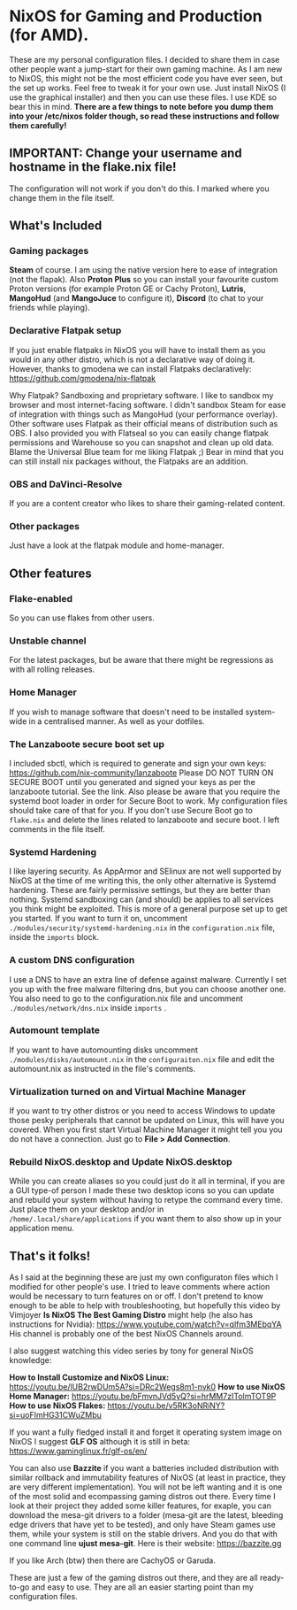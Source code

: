 # NixOS for Gaming and Production (for AMD).

These are my personal configuration files. I decided to share them in case other people want a jump-start for their own gaming machine. As I am new to NixOS, this might not be the most efficient code you have ever seen, but the set up works. Feel free to tweak it for your own use. Just install NixOS (I use the graphical installer) and then you can use these files. I use KDE so bear this in mind.
**There are a few things to note before you dump them into your /etc/nixos folder though, so read these instructions and follow them carefully!**

## IMPORTANT: Change your username and hostname in the flake.nix file!
The configuration will not work if you don't do this. I marked where you change them in the file itself.


## What's Included


### Gaming packages
**Steam** of course. I am using the native version here to ease of integration (not the flapak). Also **Proton Plus** so you can install your favourite custom Proton versions (for example Proton GE or Cachy Proton), **Lutris**, **MangoHud** (and **MangoJuce** to configure it), **Discord** (to chat to your friends while playing).

### Declarative Flatpak setup
If you just enable flatpaks in NixOS you will have to install them as you would in any other distro, which is not a declarative way of doing it. However, thanks to gmodena we can install Flatpaks declaratively: https://github.com/gmodena/nix-flatpak

Why Flatpak? Sandboxing and proprietary software. I like to sandbox my browser and most internet-facing software. I didn't sandbox Steam for ease of integration with things such as MangoHud (your performance overlay). Other software uses Flatpak as their official means of distribution such as OBS. I also provided you with Flatseal so you can easily change flatpak permissions and Warehouse so you can snapshot and clean up old data. Blame the Universal Blue team for me liking Flatpak ;)
Bear in mind that you can still install nix packages without, the Flatpaks are an addition.

### OBS and DaVinci-Resolve
If you are a content creator who likes to share their gaming-related content.

### Other packages
Just have a look at the flatpak module and home-manager.

## Other features

### Flake-enabled
So you can use flakes from other users.

### Unstable channel
For the latest packages, but be aware that there might be regressions as with all rolling releases.

### Home Manager
If you wish to manage software that doesn't need to be installed system-wide in a centralised manner. As well as your dotfiles.

### The Lanzaboote secure boot set up 
I included sbctl, which is required to generate and sign your own keys: https://github.com/nix-community/lanzaboote
Please DO NOT TURN ON SECURE BOOT until you generated and signed your keys as per the lanzaboote tutorial. See the link. Also please be aware that you require the systemd boot loader in order for Secure Boot to work. My configuration files should take care of that for you. If you don't use Secure Boot go to `flake.nix` and delete the lines related to lanzaboote and secure boot. I left comments in the file itself.

### Systemd Hardening
I like layering security. As AppArmor and SElinux are not well supported by NixOS at the time of me writing this, the only other alternative is Systemd hardening. These are fairly permissive settings, but they are better than nothing. Systemd sandboxing can (and should) be applies to all services you think might be exploited. This is more of a general purpose set up to get you started. If you want to turn it on, uncomment `./modules/security/systemd-hardening.nix` in the `configuration.nix` file, inside the `imports` block.

### A custom DNS configuration
I use a DNS to have an extra line of defense against malware. Currently I set you up with the free malware filtering dns, but you can choose another one. You also need to go to the configuration.nix file and uncomment `./modules/network/dns.nix` inside `imports` . 

### Automount template
If you want to have automounting disks uncomment `./modules/disks/automount.nix` in the `configuraiton.nix` file and edit the automount.nix as instructed in the file's comments.

### Virtualization turned on and Virtual Machine Manager
If you want to try other distros or you need to access Windows to update those pesky peripherals that cannot be updated on Linux, this will have you covered. When you first start Virtual Machine Manager it might tell you you do not have a connection. Just go to **File > Add Connection**.

### Rebuild NixOS.desktop and Update NixOS.desktop
While you can create aliases so you could just do it all in terminal, if you are a GUI type-of person I made these two desktop icons so you can update and rebuild your system without having to retype the command every time. Just place them on your desktop and/or in `/home/.local/share/applications` if you want them to also show up in your application menu.

## That's it folks!
As I said at the beginning these are just my own configuraton files which I modified for other people's use. I tried to leave comments where action would be necessary to turn features on or off. I don't pretend to know enough to be able to help with troubleshooting, but hopefully this video by Vimjoyer **Is NixOS The Best Gaming Distro** might help (he also has instructions for Nvidia): https://www.youtube.com/watch?v=qlfm3MEbqYA
His channel is probably one of the best NixOS Channels around.

I also suggest watching this video series by tony for general NixOS knowledge:

**How to Install Customize and NixOS Linux:** https://youtu.be/lUB2rwDUm5A?si=DRc2Wegs8m1-nvk0
**How to use NixOS Home Manager:** https://youtu.be/bFmvnJVd5yQ?si=hrMM7zITolmTOT9P
**How to use NixOS Flakes:** https://youtu.be/v5RK3oNRiNY?si=uoFImHG31CWuZMbu

If you want a fully fledged install it and forget it operating system image on NixOS I suggest **GLF OS** although it is still in beta: https://www.gaminglinux.fr/glf-os/en/ 

You can also use **Bazzite** if you want a batteries included distribution with similar rollback and immutability features of NixOS (at least in practice, they are very different implementation). You will not be left wanting and it is one of the most solid and ecompassing gaming distros out there. Every time I look at their project they added some killer features, for exaple, you can download the mesa-git drivers to a folder (mesa-git are the latest, bleeding edge drivers that have yet to be tested), and only have Steam games use them, while your system is still on the stable drivers. And you do that with one command line **ujust mesa-git**. Here is their website: https://bazzite.gg

If you like Arch (btw) then there are CachyOS or Garuda.

These are just a few of the gaming distros out there, and they are all ready-to-go and easy to use. They are all an easier starting point than my configuration files.


